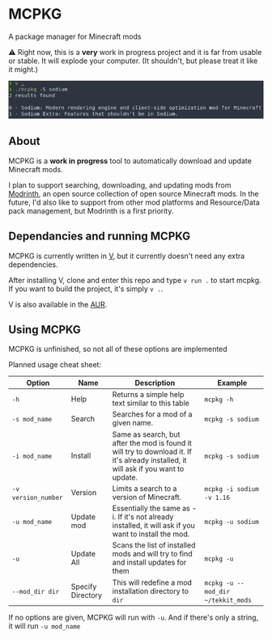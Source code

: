# MCPKG
A package manager for Minecraft mods

:warning: Right now, this is a **very** work in progress project and it is far from usable or stable. It will explode your computer. (It shouldn't, but please treat it like it might.)

![A screenshot of mcpkg being built and ran](README_assets/demo_screenshot.png "MCPKG screenshot")

## About
MCPKG is a **work in progress** tool to automatically download and update Minecraft mods.

I plan to support searching, downloading, and updating mods from [Modrinth](https://modrinth.com/), an open source collection of open source Minecraft mods. In the future, I'd also like to support from other mod platforms and Resource/Data pack management, but Modrinth is a first priority.

## Dependancies and running MCPKG
MCPKG is currently written in [V](https://github.com/vlang/v), but it currently doesn't need any extra dependencies.

After installing V, clone and enter this repo and type `v run .` to start mcpkg. If you want to build the project, it's simply `v .`.

V is also available in the [AUR](https://aur.archlinux.org/packages/vlang/).

## Using MCPKG
MCPKG is unfinished, so not all of these options are implemented

Planned usage cheat sheet:

| Option | Name | Description | Example |
| ------ | ---- | ----------- | ------- |
| `-h` | Help | Returns a simple help text similar to this table | `mcpkg -h` |
| `-s mod_name`   | Search | Searches for a mod of a given name. | `mcpkg -s sodium` |
| `-i mod_name`   | Install | Same as search, but after the mod is found it will try to download it. If it's already installed, it will ask if you want to update. | `mcpkg -s sodium` |
| `-v version_number`   | Version | Limits a search to a version of Minecraft. | `mcpkg -i sodium -v 1.16` |
| `-u mod_name`   | Update mod | Essentially the same as -i. If it's not already installed, it will ask if you want to install the mod. | `mcpkg -u sodium` |
| `-u` | Update All | Scans the list of installed mods and will try to find and install updates for them | `mcpkg -u` |
| `--mod_dir dir` | Specify Directory | This will redefine a mod installation directory to `dir` | `mcpkg -u --mod_dir ~/tekkit_mods` |

<!-- | `--source source_name` | Specify Source | Specifies a specific mod source (When supported) | `mcpkg -s sodium --source curseforge` | -->

If no options are given, MCPKG will run with `-u`. And if there's only a string, it will run `-u mod_name`
